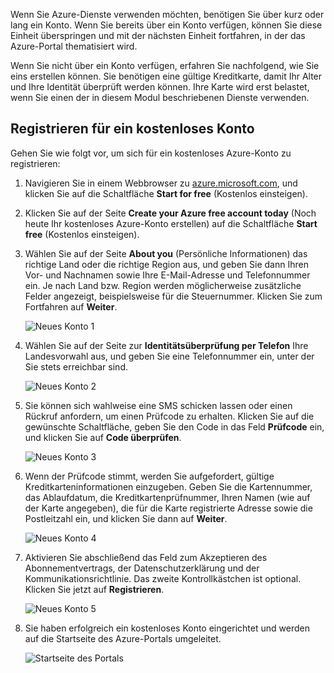 Wenn Sie Azure-Dienste verwenden möchten, benötigen Sie über kurz oder lang ein Konto. Wenn Sie bereits über ein Konto verfügen, können Sie diese Einheit überspringen und mit der nächsten Einheit fortfahren, in der das Azure-Portal thematisiert wird.

Wenn Sie nicht über ein Konto verfügen, erfahren Sie nachfolgend, wie Sie eins erstellen können. Sie benötigen eine gültige Kreditkarte, damit Ihr Alter und Ihre Identität überprüft werden können. Ihre Karte wird erst belastet, wenn Sie einen der in diesem Modul beschriebenen Dienste verwenden.

## <a name="sign-up-for-a-free-account"></a>Registrieren für ein kostenloses Konto

Gehen Sie wie folgt vor, um sich für ein kostenloses Azure-Konto zu registrieren:

1. Navigieren Sie in einem Webbrowser zu [azure.microsoft.com](https://azure.microsoft.com), und klicken Sie auf die Schaltfläche **Start for free** (Kostenlos einsteigen).


2. Klicken Sie auf der Seite **Create your Azure free account today** (Noch heute Ihr kostenloses Azure-Konto erstellen) auf die Schaltfläche **Start free** (Kostenlos einsteigen).

3. Wählen Sie auf der Seite **About you** (Persönliche Informationen) das richtige Land oder die richtige Region aus, und geben Sie dann Ihren Vor- und Nachnamen sowie Ihre E-Mail-Adresse und Telefonnummer ein. Je nach Land bzw. Region werden möglicherweise zusätzliche Felder angezeigt, beispielsweise für die Steuernummer. Klicken Sie zum Fortfahren auf **Weiter**.

   ![Neues Konto 1](../media-draft/2-new-account-1.png)

4. Wählen Sie auf der Seite zur **Identitätsüberprüfung per Telefon** Ihre Landesvorwahl aus, und geben Sie eine Telefonnummer ein, unter der Sie stets erreichbar sind.

   ![Neues Konto 2](../media-draft/2-new-account-2.png)

5. Sie können sich wahlweise eine SMS schicken lassen oder einen Rückruf anfordern, um einen Prüfcode zu erhalten. Klicken Sie auf die gewünschte Schaltfläche, geben Sie den Code in das Feld **Prüfcode** ein, und klicken Sie auf **Code überprüfen**.

   ![Neues Konto 3](../media-draft/2-new-account-3.png)

6. Wenn der Prüfcode stimmt, werden Sie aufgefordert, gültige Kreditkarteninformationen einzugeben. Geben Sie die Kartennummer, das Ablaufdatum, die Kreditkartenprüfnummer, Ihren Namen (wie auf der Karte angegeben), die für die Karte registrierte Adresse sowie die Postleitzahl ein, und klicken Sie dann auf **Weiter**.

   ![Neues Konto 4](../media-draft/2-new-account-4.png)

7. Aktivieren Sie abschließend das Feld zum Akzeptieren des Abonnementvertrags, der Datenschutzerklärung und der Kommunikationsrichtlinie. Das zweite Kontrollkästchen ist optional. Klicken Sie jetzt auf **Registrieren**.

   ![Neues Konto 5](../media-draft/2-new-account-5.png)

8. Sie haben erfolgreich ein kostenloses Konto eingerichtet und werden auf die Startseite des Azure-Portals umgeleitet.

   ![Startseite des Portals](../media-draft/2-azure-portal-home.png)
